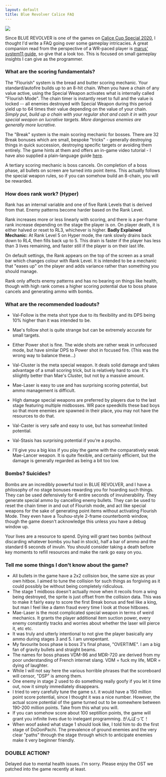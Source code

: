 ```yaml
---
layout: default
title: Blue Revolver Calice FAQ
---
```


<div class="big-post-image text-center">
<a href="{{ site.url }}/images/br_calice.jpg"><img src="{{ site.url }}/images/br_calice.jpg" /></a>
</div>

Since BLUE REVOLVER is one of the games on [Calice Cup Special 2020](https://calice.snowcrash.fun/tournaments/4), I thought I'd write a FAQ going over some gameplay intricacies. A great companion read from the perspective of a WR-paced player is [marus' system11 guide](https://shmups.system11.org/viewtopic.php?f=5&t=59055), so give that a look too. This is focused on small gameplay insights I can give as the programmer.

### What are the scoring fundamentals?

The "Flourish" system is the bread and butter scoring mechanic. Your standard/autofire builds up to an 8-hit chain. When you have a chain of any value active, using the Special Weapon activates what is internally called "Flourish Mode". The chain timer is instantly reset to full and the value is locked -- all enemies destroyed with Special Weapon during this period yield up to 64 times their value depending on the value of your chain. *Simply put, build up a chain with your regular shot and cash it in with your special weapon on lucrative targets. More dangerous enemies are generally more lucrative.*

The "Break" system is the main scoring mechanic for bosses. There are 32 Break bonuses which are small, bespoke "tricks" - generally destroying things in quick succession, destroying specific targets or avoiding them entirely. The game hints at them and offers an in-game video tutorial - I have also supplied a plain-language guide [here](http://bluerevolvergame.com/breakguide/).

A tertiary scoring mechanic is boss cancels. On completion of a boss phase, all bullets on screen are turned into point items. This actually follows the special weapon rules, so if you can somehow build an 8-chain, you will be rewarded. 

### How does rank work? (Hyper)

Rank has an internal variable and one of five Rank Levels that is derived from that. Enemy patterns become harder based on the Rank Level.

Rank increases more or less linearly with scoring, and there is a per-frame rank increase depending on the stage the player is on. On player death, it is either halved or reset to RL3, whichever is higher. **Badly Explained Mechanic:** At Rank Level 5 on Hyper mode, the rank slowly drains back down to RL4, then fills back up to 5. This drain is faster if the player has less than 3 lives remaining, and faster still if the player is on their last life.

On default settings, the Rank appears on the top of the screen as a small bar which changes colour with Rank Level. It is intended to be a mechanic that "eases up" on the player and adds variance rather than something you should manage.

Rank only affects enemy patterns and has no bearing on things like health, though with high rank comes a higher scoring potential due to boss phase cancels and generating ammo with bombs.

### What are the recommended loadouts?

* Val-Follow is the meta shot type due to its flexibility and its DPS being 10% higher than it was intended to be.
* Mae's follow shot is quite strange but can be extremely accurate for small targets.
* Either Power shot is fine. The wide shots are rather weak in unfocused mode, but have similar DPS to Power shot in focused fire. (This was the wrong way to balance these...)

* Val-Cluster is the meta special weapon. It deals solid damage and takes advantage of a small scoring trick, but is relatively hard to use. It's sliiightly better than Mae's Cluster, but not by a massive amount.
* Mae-Laser is easy to use and has surprising scoring potential, but ammo management is difficult.
* High damage special weapons are preferred by players due to the last stage featuring multiple midbosses. WR pace speedkills these bad boys so that more enemies are spawned in their place, you may not have the resources to do that.
* Val-Caster is very safe and easy to use, but has somewhat limited potential.
* Val-Stasis has surprising potential if you're a psycho.
* I'll give you a big kiss if you play the game with the comparatively weak Mae-Lancer weapon. It is quite flexible, and certainly efficient, but the damage is generally regarded as being a bit too low.

### Bombs? Suicides?

Bombs are an incredibly powerful tool in BLUE REVOLVER, and I have a philosophy of no stage bonuses rewarding you for hoarding such things. They can be used defensively for 6 entire seconds of invulnerability. They generate special ammo by cancelling enemy bullets. They can be used to reset the chain timer in and out of Flourish mode, and act like special weapons for the sake of generating point items without activating Flourish Mode. They even have a Touhou-style 2-frame counterbomb window, though the game doesn't acknowledge this unless you have a debug window up.

Your lives are a resource to spend. Dying will grant two bombs (without discarding whatever bombs you had in stock), half a bar of ammo and the standard 6 seconds of invuln. You should consider taking a death before key moments to refill resources and make the rank go easy on you.

### Tell me some things I don't know about the game?

* All bullets in the game have a 2x2 collision box, the same size as your own hitbox. I aimed to tune the collision for such things as forgiving as it could possibly be without being completely ridiculous.
* The stage 1 midboss doesn't actually move when it recoils from a wing being destroyed, the sprite is just offset from the collision data. This was to make it fairly easy to score the first Break bonus and feel like a king, but man I feel like a damn fraud every time I look at those hitboxes.
* Mae-Laser is the most complicated special weapon in terms of weird mechanics. It grants the player additional item suction power, every enemy constantly tracks and worries about whether the laser will pierce it, etc etc.
* It was truly and utterly intentional to not give the player basically any ammo during stages 3 and 5. I am unrepentant.
* My favourite boss phase is boss 3's final phase, "OVERTIME". I am a big fan of gravity bullets and straight beams.
* The names for boss phases VDM-86 and MDR-720 are derived from my poor understanding of French internet slang. VDM = fuck my life, MDR = dying of laughter.
* While I will not say here the various horrible phrases that the scoreboard will censor, "DSP" is among them. 
* One enemy in stage 2 used to do something really goofy if you let it time out, now it simply immediately disappears.
* I tried to very carefully tune the game s.t. it would have a 150 million point score potential, since I thought it was a nice number. However, the actual score potential of the game turned out to be somewhere between 190-200 million points. Take from this what you will.
* If you can somehow score about 100 septillion points, the game will grant you infinite lives due to inelegant programming. がんばって！
* When woof asked what stage 1 should look like, I told him to do the first stage of DoDonPachi. The prevalence of ground enemies and the very clear "paths" through the stage through which to anticipate enemies make it very beginner friendly.

### DOUBLE ACTION?

Delayed due to mental health issues. I'm sorry. Please enjoy the OST we patched into the game recently at least.